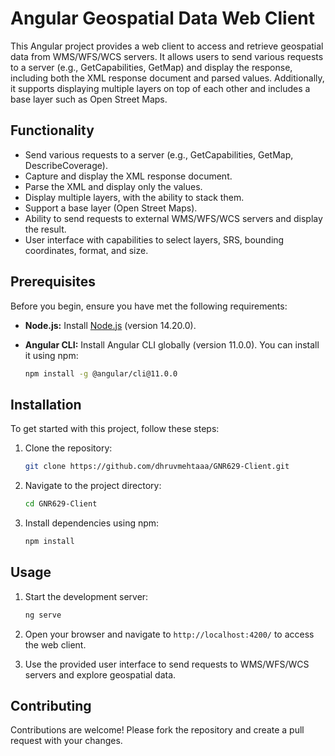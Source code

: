 # Angular Geospatial Data Web Client

This Angular project provides a web client to access and retrieve geospatial data from WMS/WFS/WCS servers. It allows users to send various requests to a server (e.g., GetCapabilities, GetMap) and display the response, including both the XML response document and parsed values. Additionally, it supports displaying multiple layers on top of each other and includes a base layer such as Open Street Maps.

## Functionality

- Send various requests to a server (e.g., GetCapabilities, GetMap, DescribeCoverage).
- Capture and display the XML response document.
- Parse the XML and display only the values.
- Display multiple layers, with the ability to stack them.
- Support a base layer (Open Street Maps).
- Ability to send requests to external WMS/WFS/WCS servers and display the result.
- User interface with capabilities to select layers, SRS, bounding coordinates, format, and size.


## Prerequisites

Before you begin, ensure you have met the following requirements:

- **Node.js:** Install [Node.js](https://nodejs.org/) (version 14.20.0).
- **Angular CLI:** Install Angular CLI globally (version 11.0.0). You can install it using npm:

    ```bash
    npm install -g @angular/cli@11.0.0
    ```

## Installation

To get started with this project, follow these steps:

1. Clone the repository:
   ```bash
   git clone https://github.com/dhruvmehtaaa/GNR629-Client.git
2. Navigate to the project directory:

   ```bash
   cd GNR629-Client
   ```

3. Install dependencies using npm:

   ```bash
   npm install
   ```

## Usage

1. Start the development server:

   ```bash
   ng serve
   ```

2. Open your browser and navigate to `http://localhost:4200/` to access the web client.

3. Use the provided user interface to send requests to WMS/WFS/WCS servers and explore geospatial data.

## Contributing

Contributions are welcome! Please fork the repository and create a pull request with your changes.



